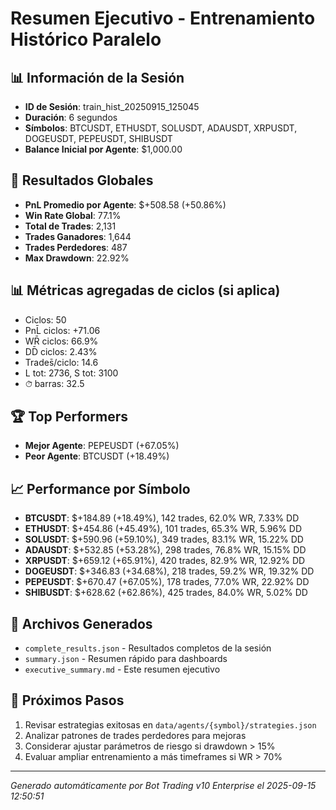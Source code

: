 # Resumen Ejecutivo - Entrenamiento Histórico Paralelo

## 📊 Información de la Sesión
- **ID de Sesión**: train_hist_20250915_125045
- **Duración**: 6 segundos
- **Símbolos**: BTCUSDT, ETHUSDT, SOLUSDT, ADAUSDT, XRPUSDT, DOGEUSDT, PEPEUSDT, SHIBUSDT
- **Balance Inicial por Agente**: $1,000.00

## 🎯 Resultados Globales
- **PnL Promedio por Agente**: $+508.58 (+50.86%)
- **Win Rate Global**: 77.1%
- **Total de Trades**: 2,131
- **Trades Ganadores**: 1,644
- **Trades Perdedores**: 487
- **Max Drawdown**: 22.92%

## 📊 Métricas agregadas de ciclos (si aplica)
- Ciclos: 50
- PnL̄ ciclos: +71.06
- WR̄ ciclos: 66.9%
- DD̄ ciclos: 2.43%
- Trades̄/ciclo: 14.6
- L tot: 2736, S tot: 3100
- ⏱̄ barras: 32.5


## 🏆 Top Performers
- **Mejor Agente**: PEPEUSDT (+67.05%)
- **Peor Agente**: BTCUSDT (+18.49%)

## 📈 Performance por Símbolo
- **BTCUSDT**: $+184.89 (+18.49%), 142 trades, 62.0% WR, 7.33% DD
- **ETHUSDT**: $+454.86 (+45.49%), 101 trades, 65.3% WR, 5.96% DD
- **SOLUSDT**: $+590.96 (+59.10%), 349 trades, 83.1% WR, 15.22% DD
- **ADAUSDT**: $+532.85 (+53.28%), 298 trades, 76.8% WR, 15.15% DD
- **XRPUSDT**: $+659.12 (+65.91%), 420 trades, 82.9% WR, 12.92% DD
- **DOGEUSDT**: $+346.83 (+34.68%), 218 trades, 59.2% WR, 19.32% DD
- **PEPEUSDT**: $+670.47 (+67.05%), 178 trades, 77.0% WR, 22.92% DD
- **SHIBUSDT**: $+628.62 (+62.86%), 425 trades, 84.0% WR, 5.02% DD

## 📁 Archivos Generados
- `complete_results.json` - Resultados completos de la sesión
- `summary.json` - Resumen rápido para dashboards
- `executive_summary.md` - Este resumen ejecutivo

## 🎯 Próximos Pasos
1. Revisar estrategias exitosas en `data/agents/{symbol}/strategies.json`
2. Analizar patrones de trades perdedores para mejoras
3. Considerar ajustar parámetros de riesgo si drawdown > 15%
4. Evaluar ampliar entrenamiento a más timeframes si WR > 70%

---
*Generado automáticamente por Bot Trading v10 Enterprise el 2025-09-15 12:50:51*

